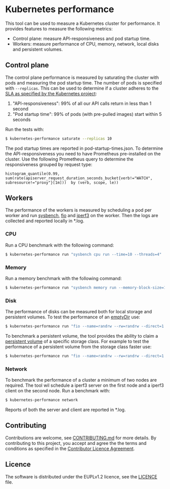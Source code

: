 # Kubernetes performance

This tool can be used to measure a Kubernetes cluster for performance. It provides features to measure the following metrics:

- Control plane: measure API-responsiveness and pod startup time.
- Workers: measure performance of CPU, memory, network, local disks and persistent volumes.

## Control plane

The control plane performance is measured by saturating the cluster with pods and measuring the pod startup time. The number of pods is specified with `--replicas`. This can be used to determine if a cluster adheres to the [SLA as specified by the Kubernetes project](https://kubernetes.io/blog/2015/09/kubernetes-performance-measurements-and/):

1. "API-responsiveness": 99% of all our API calls return in less than 1 second
2. "Pod startup time": 99% of pods (with pre-pulled images) start within 5 seconds

Run the tests with:

```bash
$ kubernetes-performance saturate --replicas 10
```

The pod startup times are reported in pod-startup-times.json. To determine the API-responsiveness you need to have Prometheus pre-installed on the cluster. Use the following Prometheus query to determine the responsiveness grouped by request type:

```
histogram_quantile(0.99, sum(rate(apiserver_request_duration_seconds_bucket{verb!="WATCH", subresource!="proxy"}[1m]))  by (verb, scope, le))
```

## Workers

The performance of the workers is measured by scheduling a pod per worker and run [sysbench](https://github.com/akopytov/sysbench), [fio](https://fio.readthedocs.io/) and [iperf3](https://iperf.fr/) on the worker. Then the logs are collected and reported locally in *.log.

### CPU

Run a CPU benchmark with the following command:

```bash
$ kubernetes-performance run "sysbench cpu run --time=10 --threads=4"
```

### Memory

Run a memory benchmark with the following command:

```bash
$ kubernetes-performance run "sysbench memory run --memory-block-size=1M --memory-total-size=4G --threads=4"
```

### Disk

The performance of disks can be measured both for local storage and persistent volumes. To test the performance of an [emptyDir](https://kubernetes.io/docs/concepts/storage/volumes/#emptydir) use:

```bash
$ kubernetes-performance run "fio --name=randrw --rw=randrw --direct=1 --ioengine=libaio --bs=4k --iodepth=256 --numjobs=4 --size=1G --runtime=30 --group_reporting --filename=/emptydir/test" --create-empty-dir
```

To benchmark a persistent volume, the tool provides the ability to claim a [persistent volume](https://kubernetes.io/docs/concepts/storage/persistent-volumes/#reserving-a-persistentvolume) of a specific storage class. For example to test the performance of a persistent volume from the storage class faster use:

```bash
$ kubernetes-performance run "fio --name=randrw --rw=randrw --direct=1 --ioengine=libaio --bs=4k --iodepth=256 --numjobs=4 --size=512Mi --runtime=30 --group_reporting --filename=/pvc/test" --claim-pvc --storage-class=faster
```

### Network

To benchmark the performance of a cluster a minimum of two nodes are required. The tool wil schedule a iperf3 server on the first node and a iperf3 client on the second node. Run a benchmark with:

```bash
$ kubernetes-performance network
```

Reports of both the server and client are reported in *.log.

## Contributing

Contributions are welcome, see [CONTRIBUTING.md](CONTRIBUTING.md) for more details. By contributing to this project, you accept and agree the the terms and conditions as specified in the [Contributor Licence Agreement](CLA.md).

## Licence

The software is distributed under the EUPLv1.2 licence, see the [LICENCE](LICENCE) file.
